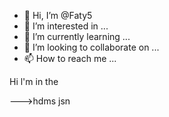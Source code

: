 - 👋 Hi, I’m @Faty5
- 👀 I’m interested in ...
- 🌱 I’m currently learning ...
- 💞️ I’m looking to collaborate on ...
- 📫 How to reach me ...

<!---
Faty5/Faty5 is a ✨ special ✨ repository because its `README.md` (this file) appears on your GitHub profile.
You can click the Preview link to take a look at your changes.
--->Hi l'm in the
--->hdms jsn
